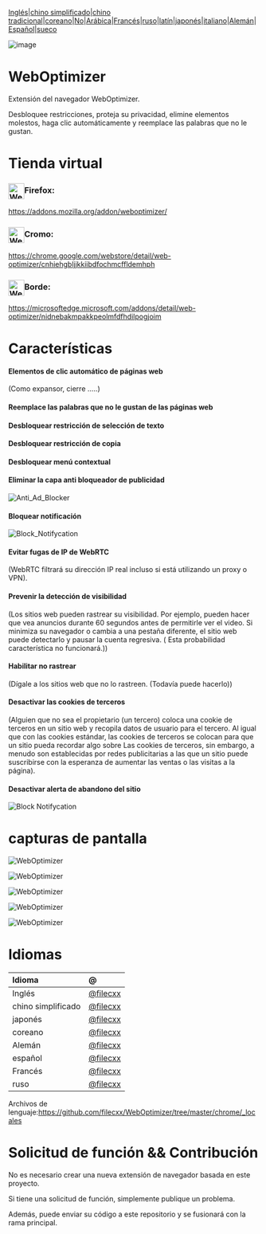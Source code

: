 [Inglés](./README.md)\|[chino simplificado](./README.zh-CN.md)\|[chino tradicional](./README.zh-TW.md)\|[coreano](./README.ko.md)\|[No](./README.hi.md)\|[Arábica](./README.ar.md)\|[Francés](./README.fr.md)\|[ruso](./README.ru.md)\|[latín](./README.la.md)\|[japonés](./README.ja.md)\|[italiano](./README.it.md)\|[Alemán](./README.de.md)\|[Español](./README.es.md)\|[sueco](./README.sv.md)

![image](chrome/icons/icon.png)

# WebOptimizer

Extensión del navegador WebOptimizer.

Desbloquee restricciones, proteja su privacidad, elimine elementos molestos, haga clic automáticamente y reemplace las palabras que no le gustan.

# Tienda virtual

### <img src="webstore/images/firefox.png" width="32" height="32" alt="WebOptimizer Firefox" align="center" />Firefox:

<https://addons.mozilla.org/addon/weboptimizer/>

### <img src="webstore/images/chrome.png" width="32" height="32" alt="WebOptimizer Chrome" align="center" />Cromo:

<https://chrome.google.com/webstore/detail/web-optimizer/cnhiehgbljjkkiibdfochmcffldemhph>

### <img src="webstore/images/edge.png" width="32" height="32" alt="WebOptimizer Edge" align="center" />Borde:

<https://microsoftedge.microsoft.com/addons/detail/web-optimizer/nidnebakmpakkpeolmfdfhdilpogjoim>

# Características

#### Elementos de clic automático de páginas web

(Como expansor, cierre .....)

#### Reemplace las palabras que no le gustan de las páginas web

#### Desbloquear restricción de selección de texto

#### Desbloquear restricción de copia

#### Desbloquear menú contextual

#### Eliminar la capa anti bloqueador de publicidad

![Anti_Ad_Blocker](chrome/images/anti_adblock.png)

#### Bloquear notificación

![Block_Notifycation](chrome/images/notification.png)

#### Evitar fugas de IP de WebRTC

(WebRTC filtrará su dirección IP real incluso si está utilizando un proxy o VPN).

#### Prevenir la detección de visibilidad

(Los sitios web pueden rastrear su visibilidad. Por ejemplo, pueden hacer que vea anuncios durante 60 segundos antes de permitirle ver el video. Si minimiza su navegador o cambia a una pestaña diferente, el sitio web puede detectarlo y pausar la cuenta regresiva. ( Esta probabilidad característica no funcionará.))

#### Habilitar no rastrear

(Dígale a los sitios web que no lo rastreen. (Todavía puede hacerlo))

#### Desactivar las cookies de terceros

(Alguien que no sea el propietario (un tercero) coloca una cookie de terceros en un sitio web y recopila datos de usuario para el tercero. Al igual que con las cookies estándar, las cookies de terceros se colocan para que un sitio pueda recordar algo sobre Las cookies de terceros, sin embargo, a menudo son establecidas por redes publicitarias a las que un sitio puede suscribirse con la esperanza de aumentar las ventas o las visitas a la página).

#### Desactivar alerta de abandono del sitio

![Block Notifycation](chrome/images/leave_this_site.png)

# capturas de pantalla

![WebOptimizer](screenshots/1.png)

![WebOptimizer](screenshots/2.png)

![WebOptimizer](screenshots/3.png)

![WebOptimizer](screenshots/auto_click.png)

![WebOptimizer](screenshots/replace_words_google.png)

# Idiomas

| Idioma             | @                                      |
| :----------------- | :------------------------------------- |
| Inglés             | [@filecxx](https://github.com/filecxx) |
| chino simplificado | [@filecxx](https://github.com/filecxx) |
| japonés            | [@filecxx](https://github.com/filecxx) |
| coreano            | [@filecxx](https://github.com/filecxx) |
| Alemán             | [@filecxx](https://github.com/filecxx) |
| español            | [@filecxx](https://github.com/filecxx) |
| Francés            | [@filecxx](https://github.com/filecxx) |
| ruso               | [@filecxx](https://github.com/filecxx) |

Archivos de lenguaje:<https://github.com/filecxx/WebOptimizer/tree/master/chrome/_locales>

# Solicitud de función && Contribución

No es necesario crear una nueva extensión de navegador basada en este proyecto.

Si tiene una solicitud de función, simplemente publique un problema.

Además, puede enviar su código a este repositorio y se fusionará con la rama principal.
